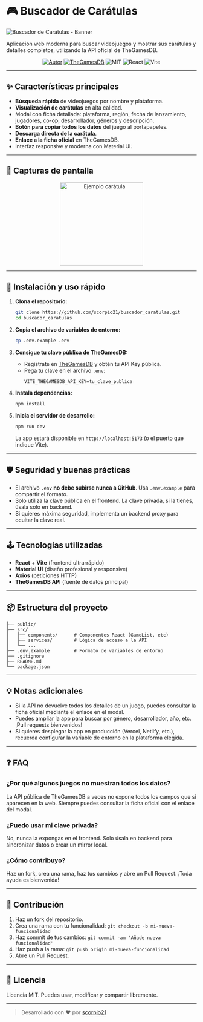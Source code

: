 # 🎮 Buscador de Carátulas

![Buscador de Carátulas - Banner](https://cdn.thegamesdb.net/images/original/boxart/front/130095-1.jpg)

Aplicación web moderna para buscar videojuegos y mostrar sus carátulas y detalles completos, utilizando la API oficial de TheGamesDB.

<p align="center">
  <a href="https://github.com/scorpio21" target="_blank"><img src="https://img.shields.io/badge/Autor-scorpio21-blue?style=flat-square" alt="Autor"></a>
  <a href="https://thegamesdb.net/" target="_blank"><img src="https://img.shields.io/badge/API-TheGamesDB-orange?style=flat-square" alt="TheGamesDB"></a>
  <img src="https://img.shields.io/badge/License-MIT-green?style=flat-square" alt="MIT">
  <img src="https://img.shields.io/badge/React-18+-blue?style=flat-square" alt="React">
  <img src="https://img.shields.io/badge/Vite-4+-yellow?style=flat-square" alt="Vite">
</p>

---

## ✨ Características principales

- **Búsqueda rápida** de videojuegos por nombre y plataforma.
- **Visualización de carátulas** en alta calidad.
- Modal con ficha detallada: plataforma, región, fecha de lanzamiento, jugadores, co-op, desarrollador, géneros y descripción.
- **Botón para copiar todos los datos** del juego al portapapeles.
- **Descarga directa de la carátula**.
- **Enlace a la ficha oficial** en TheGamesDB.
- Interfaz responsive y moderna con Material UI.

---

## 📸 Capturas de pantalla

<p align="center">
  <img src="https://cdn.thegamesdb.net/images/original/boxart/front/130095-1.jpg" alt="Ejemplo carátula" width="220" />
  <!-- Puedes añadir más capturas aquí -->
</p>

---

## 🚀 Instalación y uso rápido

1. **Clona el repositorio:**
   ```bash
   git clone https://github.com/scorpio21/buscador_caratulas.git
   cd buscador_caratulas
   ```

2. **Copia el archivo de variables de entorno:**
   ```bash
   cp .env.example .env
   ```

3. **Consigue tu clave pública de TheGamesDB:**
   - Regístrate en [TheGamesDB](https://thegamesdb.net/) y obtén tu API Key pública.
   - Pega tu clave en el archivo `.env`:
     ```
     VITE_THEGAMESDB_API_KEY=tu_clave_publica
     ```

4. **Instala dependencias:**
   ```bash
   npm install
   ```

5. **Inicia el servidor de desarrollo:**
   ```bash
   npm run dev
   ```
   La app estará disponible en `http://localhost:5173` (o el puerto que indique Vite).

---

## 🛡️ Seguridad y buenas prácticas

- El archivo `.env` **no debe subirse nunca a GitHub**. Usa `.env.example` para compartir el formato.
- Solo utiliza la clave pública en el frontend. La clave privada, si la tienes, úsala solo en backend.
- Si quieres máxima seguridad, implementa un backend proxy para ocultar la clave real.

---

## 🕹️ Tecnologías utilizadas

- **React** + **Vite** (frontend ultrarrápido)
- **Material UI** (diseño profesional y responsive)
- **Axios** (peticiones HTTP)
- **TheGamesDB API** (fuente de datos principal)

---

## 📦 Estructura del proyecto

```
├── public/
├── src/
│   ├── components/      # Componentes React (GameList, etc)
│   ├── services/        # Lógica de acceso a la API
│   └── ...
├── .env.example         # Formato de variables de entorno
├── .gitignore
├── README.md
└── package.json
```

---

## 💡 Notas adicionales

- Si la API no devuelve todos los detalles de un juego, puedes consultar la ficha oficial mediante el enlace en el modal.
- Puedes ampliar la app para buscar por género, desarrollador, año, etc. ¡Pull requests bienvenidos!
- Si quieres desplegar la app en producción (Vercel, Netlify, etc.), recuerda configurar la variable de entorno en la plataforma elegida.

---

## ❓ FAQ

### ¿Por qué algunos juegos no muestran todos los datos?
La API pública de TheGamesDB a veces no expone todos los campos que sí aparecen en la web. Siempre puedes consultar la ficha oficial con el enlace del modal.

### ¿Puedo usar mi clave privada?
No, nunca la expongas en el frontend. Solo úsala en backend para sincronizar datos o crear un mirror local.

### ¿Cómo contribuyo?
Haz un fork, crea una rama, haz tus cambios y abre un Pull Request. ¡Toda ayuda es bienvenida!

---

## 🤝 Contribución

1. Haz un fork del repositorio.
2. Crea una rama con tu funcionalidad: `git checkout -b mi-nueva-funcionalidad`
3. Haz commit de tus cambios: `git commit -am 'Añade nueva funcionalidad'`
4. Haz push a la rama: `git push origin mi-nueva-funcionalidad`
5. Abre un Pull Request.

---

## 📄 Licencia

Licencia MIT. Puedes usar, modificar y compartir libremente.

---

> Desarrollado con ❤️ por [scorpio21](https://github.com/scorpio21)
